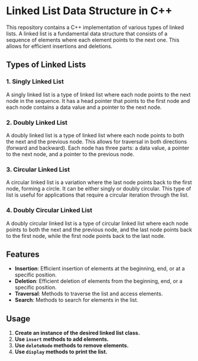 # Linked List Data Structure in C++

This repository contains a C++ implementation of various types of linked lists.
A linked list is a fundamental data structure that consists of a sequence of elements where each element points to the next one.
 This allows for efficient insertions and deletions.

## Types of Linked Lists

### 1. Singly Linked List

A singly linked list is a type of linked list where each node points to the next node in the sequence.
 It has a head pointer that points to the first node and each node contains a data value and a pointer to the next node.

### 2. Doubly Linked List

A doubly linked list is a type of linked list where each node points to both the next and the previous node.
This allows for traversal in both directions (forward and backward). Each node has three parts: a data value, a pointer to the next node, and a pointer to the previous node.

### 3. Circular Linked List

A circular linked list is a variation where the last node points back to the first node, forming a circle.
 It can be either singly or doubly circular. This type of list is useful for applications that require a circular iteration through the list.

### 4. Doubly Circular Linked List

A doubly circular linked list is a type of circular linked list where each node points to both the next and the previous node,
 and the last node points back to the first node, while the first node points back to the last node.

## Features

- **Insertion**: Efficient insertion of elements at the beginning, end, or at a specific position.
- **Deletion**: Efficient deletion of elements from the beginning, end, or a specific position.
- **Traversal**: Methods to traverse the list and access elements.
- **Search**: Methods to search for elements in the list.



## Usage

1. **Create an instance of the desired linked list class.**
2. **Use `insert` methods to add elements.**
3. **Use `deleteNode` methods to remove elements.**
4. **Use `display` methods to print the list.**
